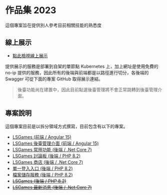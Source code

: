 # 作品集 2023

這個專案旨在提供別人參考目前相關技能的熟悉度

## 線上展示

- [點此檢視線上展示](https://syskzworks.ddns.net/forwork/lsgames/)

提供展示的服務是部署到自架的單節點 Kubernetes 上，加上網址是使用免費的 no-ip 提供的服務，因此所有的後端與前端都是以路徑進行切分，各後端的 Swagger 可從下面的專案 GitHub 取得展示連結。

> 後臺功能尚在建置中，因此目前點選後臺管理將不會正常跳轉到後臺管理介面。

## 專案說明

這個專案目前是以拆分領域方式撰寫，目前包含有以下的專案。

- [LSGames (前端 / Angular 15)](https://github.com/samuikaze/my-work-2023-lsgame)
- [LSGames 後臺管理介面 (前端 / Angular 15)](https://github.com/samuikaze/my-work-2023-lsgame-admin)
- [LSGames 常用功能 (後端 / .Net Core 7)](https://github.com/samuikaze/my-work-2023-lsgames-common)
- [LSGames 討論板 (後端 / PHP 8.2)](https://github.com/samuikaze/my-work-2023-lsgames-forum)
- [LSGames 商店 (後端 / .Net Core 7)](https://github.com/samuikaze/my-work-2023-lsgames-shop)
- [單一登入入口 (後端 / PHP 8.2)](https://github.com/samuikaze/my-work-2023-sso)
- [檔案儲存服務 (後端 / PHP 8.2)](https://github.com/samuikaze/my-work-2023-file-storage-service)
- ~~[LSGames (後端 / PHP 8.2)](https://github.com/samuikaze/my-work-2023-lsgame-backend)~~
- ~~[LSGames 最新消息 (後端 / .Net Core 7)](https://github.com/samuikaze/my-work-2023-lsgame-news)~~
